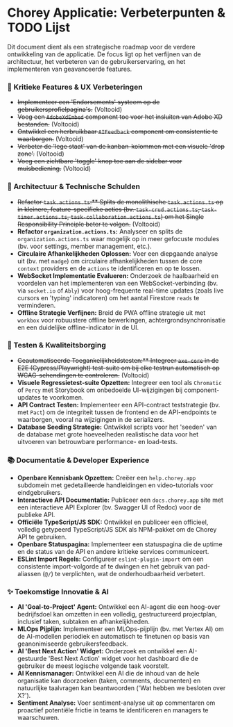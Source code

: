 # Chorey Applicatie: Verbeterpunten & TODO Lijst

Dit document dient als een strategische roadmap voor de verdere ontwikkeling van de applicatie. De focus ligt op het verfijnen van de architectuur, het verbeteren van de gebruikerservaring, en het implementeren van geavanceerde features.

### 🚀 Kritieke Features & UX Verbeteringen

-   ~~Implementeer een 'Endorsements' systeem op de gebruikersprofielpagina's.~~ (Voltooid)
-   ~~Voeg een `AdobeXdEmbed` component toe voor het insluiten van Adobe XD bestanden.~~ (Voltooid)
-   ~~Ontwikkel een herbruikbaar `AIFeedback` component om consistentie te waarborgen.~~ (Voltooid)
-   ~~Verbeter de 'lege staat' van de kanban-kolommen met een visuele 'drop zone'.~~ (Voltooid)
-   ~~Voeg een zichtbare 'toggle' knop toe aan de sidebar voor muisbediening.~~ (Voltooid)

### 🧹 Architectuur & Technische Schulden

-   ~~Refactor `task.actions.ts`:** Splits de monolithische `task.actions.ts` op in kleinere, feature-specifieke acties (bv. `task-crud.actions.ts`, `task-timer.actions.ts`, `task-collaboration.actions.ts`) om het Single Responsibility Principle beter te volgen.~~ (Voltooid)
-   **Refactor `organization.actions.ts`:** Analyseer en splits de `organization.actions.ts` waar mogelijk op in meer gefocuste modules (bv. voor settings, member management, etc.).
-   **Circulaire Afhankelijkheden Oplossen:** Voer een diepgaande analyse uit (bv. met `madge`) om circulaire afhankelijkheden tussen de core `context` providers en de `actions` te identificeren en op te lossen.
-   **WebSocket Implementatie Evalueren:** Onderzoek de haalbaarheid en voordelen van het implementeren van een WebSocket-verbinding (bv. via `socket.io` of `Ably`) voor hoog-frequente real-time updates (zoals live cursors en 'typing' indicatoren) om het aantal Firestore `reads` te verminderen.
-   **Offline Strategie Verfijnen:** Breid de PWA offline strategie uit met `workbox` voor robuustere offline bewerkingen, achtergrondsynchronisatie en een duidelijke offline-indicator in de UI.

### 🧪 Testen & Kwaliteitsborging

-   ~~Geautomatiseerde Toegankelijkheidstesten:** Integreer `axe-core` in de E2E (Cypress/Playwright) test-suite om bij elke testrun automatisch op WCAG-schendingen te controleren.~~ (Voltooid)
-   **Visuele Regressietest-suite Opzetten:** Integreer een tool als `Chromatic` of `Percy` met Storybook om onbedoelde UI-wijzigingen bij component-updates te voorkomen.
-   **API Contract Testen:** Implementeer een API-contract teststrategie (bv. met `Pact`) om de integriteit tussen de frontend en de API-endpoints te waarborgen, vooral na wijzigingen in de serializers.
-   **Database Seeding Strategie:** Ontwikkel scripts voor het 'seeden' van de database met grote hoeveelheden realistische data voor het uitvoeren van betrouwbare performance- en load-tests.

### 📚 Documentatie & Developer Experience

-   **Openbare Kennisbank Opzetten:** Creëer een `help.chorey.app` subdomein met gedetailleerde handleidingen en video-tutorials voor eindgebruikers.
-   **Interactieve API Documentatie:** Publiceer een `docs.chorey.app` site met een interactieve API Explorer (bv. Swagger UI of Redoc) voor de publieke API.
-   **Officiële TypeScript/JS SDK:** Ontwikkel en publiceer een officieel, volledig getypeerd TypeScript/JS SDK als NPM-pakket om de Chorey API te gebruiken.
-   **Openbare Statuspagina:** Implementeer een statuspagina die de uptime en de status van de API en andere kritieke services communiceert.
-   **ESLint Import Regels:** Configureer `eslint-plugin-import` om een consistente import-volgorde af te dwingen en het gebruik van pad-aliassen (`@/`) te verplichten, wat de onderhoudbaarheid verbetert.

### ✨ Toekomstige Innovatie & AI

-   **AI 'Goal-to-Project' Agent:** Ontwikkel een AI-agent die een hoog-over bedrijfsdoel kan omzetten in een volledig, gestructureerd projectplan, inclusief taken, subtaken en afhankelijkheden.
-   **MLOps Pijplijn:** Implementeer een MLOps-pijplijn (bv. met Vertex AI) om de AI-modellen periodiek en automatisch te finetunen op basis van geanonimiseerde gebruikersfeedback.
-   **AI 'Best Next Action' Widget:** Onderzoek en ontwikkel een AI-gestuurde 'Best Next Action' widget voor het dashboard die de gebruiker de meest logische volgende taak voorstelt.
-   **AI Kennismanager:** Ontwikkel een AI die de inhoud van de hele organisatie kan doorzoeken (taken, comments, documenten) en natuurlijke taalvragen kan beantwoorden ('Wat hebben we besloten over X?').
-   **Sentiment Analyse:** Voer sentiment-analyse uit op commentaren om proactief potentiële frictie in teams te identificeren en managers te waarschuwen.
